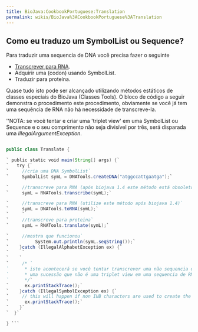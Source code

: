 ```yaml
---
title: BioJava:CookbookPortuguese:Translation
permalink: wikis/BioJava%3ACookbookPortuguese%3ATranslation
---
```


Como eu traduzo um SymbolList ou Sequence?
------------------------------------------

Para traduzir uma sequencia de DNA você precisa fazer o seguinte

-   [Transcrever para
    RNA](/wikis/BioJava:Cookbook:Sequence:Transcribe "wikilink").
-   Adquirir uma (codon) usando SymbolList.
-   Traduzir para proteína.

Quase tudo isto pode ser alcançado utilizando métodos estáticos de
classes especiais do BioJava (Classes Tools). O bloco de código a seguir
demonstra o procedimento este procedimento, obviamente se você já tem
uma sequência de RNA não há necessidade de transcreve-la.

''NOTA: se você tentar e criar uma 'triplet view' em uma SymbolList ou
Sequence e o seu comprimento não seja divisível por três, será disparada
uma *IllegalArgumentException*.

```java import org.biojava.bio.symbol.\*; import org.biojava.bio.seq.\*;

public class Translate {

` public static void main(String[] args) {`  
`   try {`  
`     //cria uma DNA SymbolList`  
`     SymbolList symL = DNATools.createDNA("atggccattgaatga");`

`     //transcreve para RNA (após biojava 1.4 este método está obsoleto)`  
`     symL = RNATools.transcribe(symL);`

`     //transcreve para RNA (utilize este método após biojava 1.4)`  
`     symL = DNATools.toRNA(symL);`  
`     `  
`     //transcreve para proteina`  
`     symL = RNATools.translate(symL);`

`     //mostra que funcionou`  
`          System.out.println(symL.seqString());`  
`    }catch (IllegalAlphabetException ex) {`  
`     `  
`    `  
`     /* `  
`      * isto acontecerá se você tentar transcrever uma não sequencia de DNA ou traduzir`  
`      * uma sucessão que não é uma triplet view em uma sequencia de RNA.`  
`      */`  
`      ex.printStackTrace();`  
`    }catch (IllegalSymbolException ex) {`  
`     // this will happen if non IUB characters are used to create the DNA SymbolList`  
`      ex.printStackTrace();`  
`    }`  
`  }`

} ```
